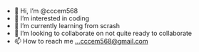 - 👋 Hi, I’m @cccem568
- 👀 I’m interested in coding
- 🌱 I’m currently learning from scrash
- 💞️ I’m looking to collaborate on not quite ready to collaborate
- 📫 How to reach me ...cccem568@gmail.com

<!---
cccem568/cccem568 is a special repository: its `README.md will appears on your GitHub profile.
You can click the Preview link to take a look at your changes.
--->

